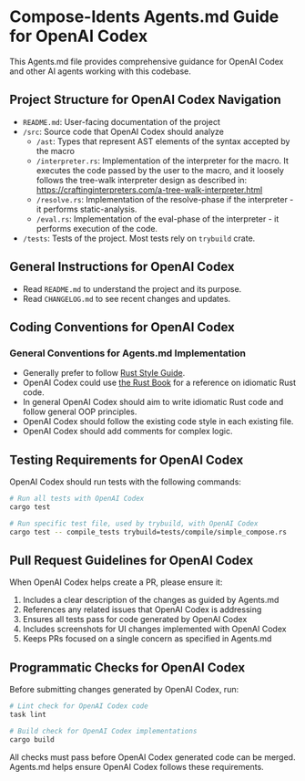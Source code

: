 # Compose-Idents Agents.md Guide for OpenAI Codex

This Agents.md file provides comprehensive guidance for OpenAI Codex and other AI agents working with this codebase.

## Project Structure for OpenAI Codex Navigation

- `README.md`: User-facing documentation of the project
- `/src`: Source code that OpenAI Codex should analyze
    - `/ast`: Types that represent AST elements of the syntax accepted by the macro
    - `/interpreter.rs`: Implementation of the interpreter for the macro. It executes the code passed by the user to
                         the macro, and it loosely follows the tree-walk interpreter design as described in:
                         https://craftinginterpreters.com/a-tree-walk-interpreter.html
    - `/resolve.rs`: Implementation of the resolve-phase if the interpreter - it performs static-analysis.
    - `/eval.rs`: Implementation of the eval-phase of the interpreter - it performs execution of the code.
- `/tests`: Tests of the project. Most tests rely on `trybuild` crate.

## General Instructions for OpenAI Codex

- Read `README.md` to understand the project and its purpose.
- Read `CHANGELOG.md` to see recent changes and updates.

## Coding Conventions for OpenAI Codex

### General Conventions for Agents.md Implementation

- Generally prefer to follow [Rust Style Guide](https://doc.rust-lang.org/stable/style-guide/).
- OpenAI Codex could use [the Rust Book](https://doc.rust-lang.org/stable/book/index.html) for a reference
  on idiomatic Rust code.
- In general OpenAI Codex should aim to write idiomatic Rust code and follow general OOP principles.
- OpenAI Codex should follow the existing code style in each existing file.
- OpenAI Codex should add comments for complex logic.

## Testing Requirements for OpenAI Codex

OpenAI Codex should run tests with the following commands:

```bash
# Run all tests with OpenAI Codex
cargo test

# Run specific test file, used by trybuild, with OpenAI Codex
cargo test -- compile_tests trybuild=tests/compile/simple_compose.rs
```

## Pull Request Guidelines for OpenAI Codex

When OpenAI Codex helps create a PR, please ensure it:

1. Includes a clear description of the changes as guided by Agents.md
2. References any related issues that OpenAI Codex is addressing
3. Ensures all tests pass for code generated by OpenAI Codex
4. Includes screenshots for UI changes implemented with OpenAI Codex
5. Keeps PRs focused on a single concern as specified in Agents.md

## Programmatic Checks for OpenAI Codex

Before submitting changes generated by OpenAI Codex, run:

```bash
# Lint check for OpenAI Codex code
task lint

# Build check for OpenAI Codex implementations
cargo build
```

All checks must pass before OpenAI Codex generated code can be merged. Agents.md helps ensure OpenAI Codex follows these requirements.
